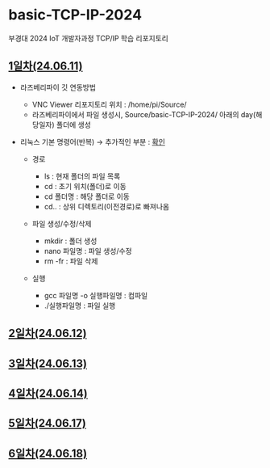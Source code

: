 # basic-TCP-IP-2024
부경대 2024 IoT 개발자과정 TCP/IP 학습 리포지토리

## [1일차(24.06.11)](https://github.com/HyungJuu/basic-TCP-IP-2024/blob/main/day01.md)
- 라즈베리파이 깃 연동방법
    - VNC Viewer 리포지토리 위치 : /home/pi/Source/
    - 라즈베리파이에서 파일 생성시, Source/basic-TCP-IP-2024/ 아래의 day(해당일자) 폴더에 생성

- 리눅스 기본 명령어(반복) &rarr; 추가적인 부분 : [확인](https://github.com/HyungJuu/embedded-system-2024)
    - 경로
        - ls : 현재 폴더의 파일 목록
        - cd : 초기 위치(폴더)로 이동
        - cd 폴더명 : 해당 폴더로 이동
        - cd.. : 상위 디렉토리(이전경로)로 빠져나옴

    - 파일 생성/수정/삭제
        - mkdir : 폴더 생성
        - nano 파일명 : 파일 생성/수정
        - rm -fr : 파일 삭제
    
    - 실행
        - gcc 파일명 -o 실행파일명 : 컴파일
        - ./실행파일명 : 파일 실행

## [2일차(24.06.12)](https://github.com/HyungJuu/basic-TCP-IP-2024/blob/main/day02.md)

## [3일차(24.06.13)](https://github.com/HyungJuu/basic-TCP-IP-2024/blob/main/day03.md)

## [4일차(24.06.14)](https://github.com/HyungJuu/basic-TCP-IP-2024/blob/main/day04.md)

## [5일차(24.06.17)](https://github.com/HyungJuu/basic-TCP-IP-2024/blob/main/day05.md)

## [6일차(24.06.18)](https://github.com/HyungJuu/basic-TCP-IP-2024/blob/main/day06.md)

